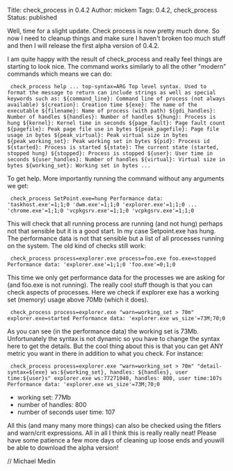 Title: check_process in 0.4.2
Author: mickem
Tags: 0.4.2, check_process
Status: published

Well, time for a slight update. Check process is now pretty much done.
So now I need to cleanup things and make sure I haven't broken too much
stuff and then I will release the first alpha version of 0.4.2.

I am quite happy with the result of check\_process and really feel
things are starting to look nice. The command works similarly to all the
other "modern" commands which means we can do:

     check_process help ... top-syntax=ARG Top level syntax. Used to format the message to return can include strings as well as special keywords such as: ${command_line}: Command line of process (not always available) ${creation}: Creation time ${exe}: The name of the executable ${filename}: Name of process (with path) ${gdi_handles}: Number of handles ${handles}: Number of handles ${hung}: Process is hung ${kernel}: Kernel time in seconds ${page_fault}: Page fault count ${pagefile}: Peak page file use in bytes ${peak_pagefile}: Page file usage in bytes ${peak_virtual}: Peak virtual size in bytes ${peak_working_set}: Peak working set in bytes ${pid}: Process id ${started}: Process is started ${state}: The current state (started, stopped hung) ${stopped}: Process is stopped ${user}: User time in seconds ${user_handles}: Number of handles ${virtual}: Virtual size in bytes ${working_set}: Working set in bytes ...

To get help. More importantly running the command without any arguments
we get:

     check_process SetPoint.exe=hung Performance data: 'taskhost.exe'=1;1;0 'dwm.exe'=1;1;0 'explorer.exe'=1;1;0 ... 'chrome.exe'=1;1;0 'vcpkgsrv.exe'=1;1;0 'vcpkgsrv.exe'=1;1;0

This will check that all running process are running (and not hung)
perhaps not that sensible but it is a good start. In my case
Setpoint.exe has hung. The performance data is not that sensible but a
list of all processes running on the system. The old kind of checks
still work:

     check_process process=explorer.exe process=foo.exe foo.exe=stopped Performance data: 'explorer.exe'=1;1;0 'foo.exe'=0;1;0

This time we only get performance data for the processes we are asking
for (and foo.exe is not running). The really cool stuff though is that
you can check aspects of processes. Here we check if explorer exe has a
working set (memory) usage above 70Mb (which it does).

     check_process process=explorer.exe "warn=working_set > 70m" explorer.exe=started Performance data: 'explorer.exe ws_size'=73M;70;0

As you can see (in the performance data) the working set is 73Mb.
Unfortunately the syntax is not dynamic so you have to change the syntax
here to get the details. But the cool thing about this is that you can
get ANY metric you want in there in addition to what you check. For
instance:

     check_process process=explorer.exe "warn=working_set > 70m" "detail-syntax=${exe} ws:${working_set}, handles: ${handles}, user time:${user}s" explorer.exe ws:77271040, handles: 800, user time:107s Performance data: 'explorer.exe ws_size'=73M;70;0

-   working set: 77Mb
-   number of handles: 800
-   number of seconds user time: 107

All this (and many many more things) can also be checked using the
fitlers and warn/crit expressions. All in all I think this is really
really neat! Please have some patience a few more days of cleaning up
loose ends and youwill be able to download the alpha version!

// Michael Medin

